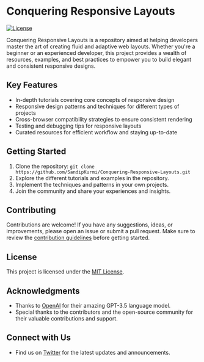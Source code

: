 # Conquering Responsive Layouts

[![License](https://img.shields.io/badge/license-MIT-blue.svg)](https://github.com/your-username/conquering-responsive-layouts/blob/main/LICENSE)

Conquering Responsive Layouts is a repository aimed at helping developers master the art of creating fluid and adaptive web layouts. Whether you're a beginner or an experienced developer, this project provides a wealth of resources, examples, and best practices to empower you to build elegant and consistent responsive designs.

## Key Features

- In-depth tutorials covering core concepts of responsive design
- Responsive design patterns and techniques for different types of projects
- Cross-browser compatibility strategies to ensure consistent rendering
- Testing and debugging tips for responsive layouts
- Curated resources for efficient workflow and staying up-to-date

## Getting Started

1. Clone the repository: `git clone https://github.com/SandipKurmi/Conquering-Responsive-Layouts.git`
2. Explore the different tutorials and examples in the repository.
3. Implement the techniques and patterns in your own projects.
4. Join the community and share your experiences and insights.

## Contributing

Contributions are welcome! If you have any suggestions, ideas, or improvements, please open an issue or submit a pull request. Make sure to review the [contribution guidelines](CONTRIBUTING.md) before getting started.

## License

This project is licensed under the [MIT License](LICENSE).

## Acknowledgments

- Thanks to [OpenAI](https://openai.com) for their amazing GPT-3.5 language model.
- Special thanks to the contributors and the open-source community for their valuable contributions and support.

## Connect with Us

- Find us on [Twitter](https://twitter.com/sandipkurmi0) for the latest updates and announcements.
